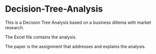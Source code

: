 # Decision-Tree-Analysis

This is a Decision Tree Analysis based on a business dillema with market research.

The Excel file contains the analysis.

The paper is the assignment that addresses and explains the analysis.
